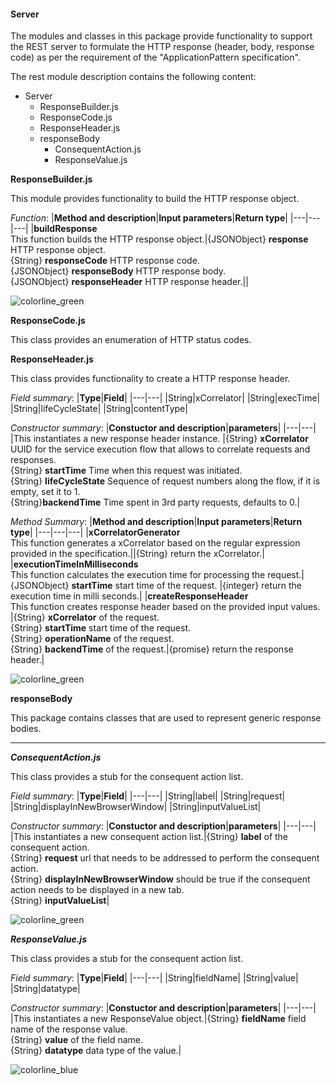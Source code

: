 #### **Server**
The modules and classes in this package provide functionality to support the REST server to formulate the HTTP response (header, body, response code) as per the requirement of the "ApplicationPattern specification".

The rest module description contains the following content:

* Server
    * ResponseBuilder.js
    * ResponseCode.js
    * ResponseHeader.js
    * responseBody
        * ConsequentAction.js
        * ResponseValue.js

**ResponseBuilder.js**

This module provides functionality to build the HTTP response object.

*Function*:
|**Method and description**|**Input parameters**|**Return type**|
|---|---|---|
|**buildResponse** <br>This function builds the HTTP response object.|{JSONObject} **response** HTTP response object. <br>{String} **responseCode** HTTP response code.  <br>{JSONObject} **responseBody** HTTP response body.  <br>{JSONObject} **responseHeader** HTTP response header.||

![colorline_green](https://user-images.githubusercontent.com/57349523/154716332-4c32260d-5566-49a5-9126-14eefe734fc6.jpg)

**ResponseCode.js**

This class provides an enumeration of HTTP status codes.

**ResponseHeader.js**

This class provides functionality to create a HTTP response header.

*Field summary*:
|**Type**|**Field**|
|---|---|
|String|xCorrelator|
|String|execTime|
|String|lifeCycleState|
|String|contentType|

*Constructor summary*:
|**Constuctor and description**|**parameters**|
|---|---|
|This instantiates a new response header instance. |{String} **xCorrelator** UUID for the service execution flow that allows to correlate requests and responses. <br>{String} **startTime** Time when this request was initiated. <br>{String} **lifeCycleState** Sequence of request numbers along the flow, if it is empty, set it to 1.<br>{String}**backendTime** Time spent in 3rd party requests, defaults to 0.|

*Method Summary*:
|**Method and description**|**Input parameters**|**Return type**|
|---|---|---|
|**xCorrelatorGenerator** <br>This function generates a xCorrelator based on the regular expression provided in the specification.||{String} return the xCorrelator.|
|**executionTimeInMilliseconds** <br>This function calculates the execution time for processing the request.|{JSONObject} **startTime** start time of the request. |{integer} return the execution time in milli seconds.| 
|**createResponseHeader** <br>This function creates response header based on the provided input values. |{String} **xCorrelator** of the request. <br>{String} **startTime** start time of the request. <br>{String} **operationName** of the request.<br>{String} **backendTime** of the request.|{promise} return the response header.|

![colorline_green](https://user-images.githubusercontent.com/57349523/154716332-4c32260d-5566-49a5-9126-14eefe734fc6.jpg)

**responseBody**

This package contains classes that are used to represent generic response bodies.

***

**_ConsequentAction.js_**

This class provides a stub for the consequent action list.

*Field summary*:
|**Type**|**Field**|
|---|---|
|String|label|
|String|request|
|String|displayInNewBrowserWindow|
|String|inputValueList|

*Constructor summary*:
|**Constuctor and description**|**parameters**|
|---|---|
|This instantiates a new consequent action list.|{String} **label** of the consequent action. <br>{String} **request** url that needs to be addressed to perform the consequent action. <br>{String} **displayInNewBrowserWindow** should be true if the consequent action needs to be displayed in a new tab.<br> {String} **inputValueList**|

![colorline_green](https://user-images.githubusercontent.com/57349523/154716332-4c32260d-5566-49a5-9126-14eefe734fc6.jpg)

**_ResponseValue.js_**

This class provides a stub for the consequent action list.

*Field summary*:
|**Type**|**Field**|
|---|---|
|String|fieldName|
|String|value|
|String|datatype|

*Constructor summary*:
|**Constuctor and description**|**parameters**|
|---|---|
|This instantiates a new ResponseValue object.|{String} **fieldName** field name of the response value. <br>{String} **value** of the field name. <br>{String} **datatype** data type of the value.|

![colorline_blue](https://user-images.githubusercontent.com/57349523/154715704-2e1a7c51-17c2-47af-a46a-85bd613f4a53.jpg)
